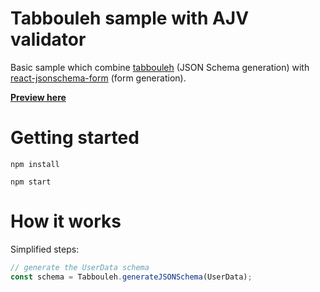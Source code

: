 # Tabbouleh sample with AJV validator

Basic sample which combine [tabbouleh](https://github.com/Chnapy/tabbouleh) (JSON Schema generation) with [react-jsonschema-form](https://github.com/mozilla-services/react-jsonschema-form) (form generation).

[**__Preview here__**](https://chnapy.github.io/tabbouleh-sample-rjsf)

# Getting started

```
npm install
```

```
npm start
```

# How it works

Simplified steps:

```typescript
// generate the UserData schema
const schema = Tabbouleh.generateJSONSchema(UserData);


```
